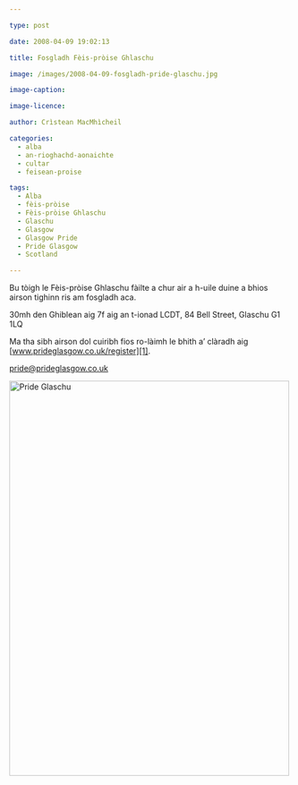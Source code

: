 ```yaml
---

type: post

date: 2008-04-09 19:02:13

title: Fosgladh Fèis-pròise Ghlaschu

image: /images/2008-04-09-fosgladh-pride-glaschu.jpg

image-caption:

image-licence:

author: Crìstean MacMhìcheil

categories:
  - alba
  - an-rioghachd-aonaichte
  - cultar
  - feisean-proise

tags:
  - Alba
  - fèis-pròise
  - Fèis-pròise Ghlaschu
  - Glaschu
  - Glasgow
  - Glasgow Pride
  - Pride Glasgow
  - Scotland

---
```


Bu tòigh le Fèis-pròise Ghlaschu fàilte a chur air a h-uile duine a bhios airson tighinn ris am fosgladh aca.

<!--more-->

30mh den Ghiblean aig 7f aig an t-ionad LCDT, 84 Bell Street, Glaschu G1 1LQ

Ma tha sibh airson dol cuiribh fios ro-làimh le bhith a&#8217; clàradh aig [www.prideglasgow.co.uk/register][1].

[pride@prideglasgow.co.uk][2]

<img class="alignnone size-full wp-image-97" title="Pride Glaschu" src="https://i1.wp.com/s3.media.squarespace.com/production/303409/11165291/naidheachdanpinc/wp-content/uploads/2008/04/pride-launch-invite.jpg?resize=500%2C706" alt="Pride Glaschu" width="500" height="706" data-recalc-dims="1" />

 [1]: http://www.prideglasgow.co.uk/register "Làrach-lìn Pride Glaschu"
 [2]: mailto:pride@prideglasgow.co.uk "Cuir post-d ri Pride Glaschu"
